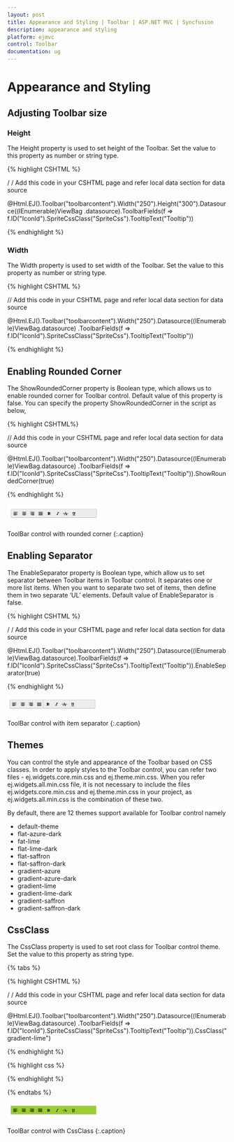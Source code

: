 ```yaml
---
layout: post
title: Appearance and Styling | Toolbar | ASP.NET MVC | Syncfusion
description: appearance and styling 
platform: ejmvc
control: Toolbar
documentation: ug
---
```


# Appearance and Styling 

## Adjusting Toolbar size

### Height

The Height property is used to set height of the Toolbar. Set the value to this property as number or string type.



{% highlight CSHTML %}

/ / Add this code in your CSHTML page and refer local data section for data source

<div class="cols-sample-area">
    @Html.EJ().Toolbar("toolbarcontent").Width("250").Height("300").Datasource((IEnumerable<ToolbarLocalBinding>)ViewBag
	.datasource).ToolbarFields(f => f.ID("IconId").SpriteCssClass("SpriteCss").TooltipText("Tooltip"))

</div>

{% endhighlight %}


### Width

The Width property is used to set width of the Toolbar. Set the value to this property as number or string type.



{% highlight CSHTML %}

// Add this code in your CSHTML page and refer local data section for data source

<div class="cols-sample-area"> 
   @Html.EJ().Toolbar("toolbarcontent").Width("250").Datasource((IEnumerable<ToolbarLocalBinding>)ViewBag.datasource)
   .ToolbarFields(f => f.ID("IconId").SpriteCssClass("SpriteCss").TooltipText("Tooltip"))

</div>

{% endhighlight %}

## Enabling Rounded Corner 

The ShowRoundedCorner property is Boolean type, which allows us to enable rounded corner for Toolbar control. Default value of this property is false. You can specify the property ShowRoundedCorner in the script as below,




{% highlight CSHTML%}

// Add this code in your CSHTML page and refer local data section for data source

<div class="cols-sample-area">  
  @Html.EJ().Toolbar("toolbarcontent").Width("250").Datasource((IEnumerable<ToolbarLocalBinding>)ViewBag.datasource)
  .ToolbarFields(f => f.ID("IconId").SpriteCssClass("SpriteCss").TooltipText("Tooltip")).ShowRoundedCorner(true)

</div>

{% endhighlight %}

![](Appearance-and-Styling_images/Appearance-and-Styling_img1.png)

ToolBar control with rounded corner
{:.caption}

## Enabling Separator 

The EnableSeparator property is Boolean type, which allow us to set separator between Toolbar items in Toolbar control. It separates one or more list items. When you want to separate two set of items, then define them in two separate ‘UL’ elements. Default value of EnableSeparator is false.



{% highlight CSHTML %}

/ / Add this code in your CSHTML page and refer local data section for data source

<div class="cols-sample-area">    @Html.EJ().Toolbar("toolbarcontent").Width("250").Datasource((IEnumerable<ToolbarLocalBinding>)ViewBag.datasource).ToolbarFields(f => f.ID("IconId").SpriteCssClass("SpriteCss").TooltipText("Tooltip")).EnableSeparator(true)

</div>

{% endhighlight %}



![](Appearance-and-Styling_images/Appearance-and-Styling_img2.png)

ToolBar control with item separator
{:.caption}

## Themes

You can control the style and appearance of the Toolbar based on CSS classes. In order to apply styles to the Toolbar control, you can refer two files - ej.widgets.core.min.css and ej.theme.min.css. When you refer ej.widgets.all.min.css file, it is not necessary to include the files ej.widgets.core.min.css and ej.theme.min.css in your project, as ej.widgets.all.min.css is the combination of these two. 

By default, there are 12 themes support available for Toolbar control namely

* default-theme
* flat-azure-dark
* fat-lime
* flat-lime-dark
* flat-saffron
* flat-saffron-dark
* gradient-azure
* gradient-azure-dark
* gradient-lime
* gradient-lime-dark
* gradient-saffron
* gradient-saffron-dark

## CssClass 

The CssClass property is used to set root class for Toolbar control theme. Set the value to this property as string type.

{% tabs %}



{% highlight CSHTML %} 

/ / Add this code in your CSHTML page and refer local data section for data source

<div class="cols-sample-area"> 
   @Html.EJ().Toolbar("toolbarcontent").Width("250").Datasource((IEnumerable<ToolbarLocalBinding>)ViewBag.datasource)
   .ToolbarFields(f => f.ID("IconId").SpriteCssClass("SpriteCss").TooltipText("Tooltip")).CssClass("gradient-lime")

</div>

{% endhighlight %}




{% highlight css %}

<style>

	.gradient-lime 
	{

		background-color: yellowgreen;

	}

</style>

{% endhighlight %}

{% endtabs %}  

![](Appearance-and-Styling_images/Appearance-and-Styling_img3.png)


ToolBar control with CssClass
{:.caption}
